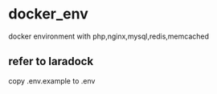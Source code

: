 # docker_env
docker environment with php,nginx,mysql,redis,memcached
## refer to laradock
copy .env.example to .env
